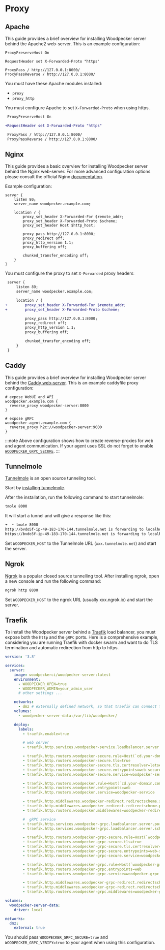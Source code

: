 # Proxy

## Apache

This guide provides a brief overview for installing Woodpecker server behind the Apache2 web-server. This is an example configuration:

<!-- cspell:ignore apacheconf -->

```apacheconf
ProxyPreserveHost On

RequestHeader set X-Forwarded-Proto "https"

ProxyPass / http://127.0.0.1:8000/
ProxyPassReverse / http://127.0.0.1:8000/
```

You must have these Apache modules installed:

- `proxy`
- `proxy_http`

You must configure Apache to set `X-Forwarded-Proto` when using https.

```diff
 ProxyPreserveHost On

+RequestHeader set X-Forwarded-Proto "https"

 ProxyPass / http://127.0.0.1:8000/
 ProxyPassReverse / http://127.0.0.1:8000/
```

## Nginx

This guide provides a basic overview for installing Woodpecker server behind the Nginx web-server. For more advanced configuration options please consult the official Nginx [documentation](https://docs.nginx.com/nginx/admin-guide).

Example configuration:

```nginx
server {
    listen 80;
    server_name woodpecker.example.com;

    location / {
        proxy_set_header X-Forwarded-For $remote_addr;
        proxy_set_header X-Forwarded-Proto $scheme;
        proxy_set_header Host $http_host;

        proxy_pass http://127.0.0.1:8000;
        proxy_redirect off;
        proxy_http_version 1.1;
        proxy_buffering off;

        chunked_transfer_encoding off;
    }
}
```

You must configure the proxy to set `X-Forwarded` proxy headers:

```diff
 server {
     listen 80;
     server_name woodpecker.example.com;

     location / {
+        proxy_set_header X-Forwarded-For $remote_addr;
+        proxy_set_header X-Forwarded-Proto $scheme;

         proxy_pass http://127.0.0.1:8000;
         proxy_redirect off;
         proxy_http_version 1.1;
         proxy_buffering off;

         chunked_transfer_encoding off;
     }
 }
```

## Caddy

This guide provides a brief overview for installing Woodpecker server behind the [Caddy web-server](https://caddyserver.com/). This is an example caddyfile proxy configuration:

```caddy
# expose WebUI and API
woodpecker.example.com {
  reverse_proxy woodpecker-server:8000
}

# expose gRPC
woodpecker-agent.example.com {
  reverse_proxy h2c://woodpecker-server:9000
}
```

:::note
Above configuration shows how to create reverse-proxies for web and agent communication. If your agent uses SSL do not forget to enable [`WOODPECKER_GRPC_SECURE`](../15-agent-config.md#woodpecker_grpc_secure).
:::

## Tunnelmole

[Tunnelmole](https://github.com/robbie-cahill/tunnelmole-client) is an open source tunneling tool.

Start by [installing tunnelmole](https://github.com/robbie-cahill/tunnelmole-client#installation).

After the installation, run the following command to start tunnelmole:

```bash
tmole 8000
```

It will start a tunnel and will give a response like this:

```bash
➜  ~ tmole 8000
http://bvdo5f-ip-49-183-170-144.tunnelmole.net is forwarding to localhost:8000
https://bvdo5f-ip-49-183-170-144.tunnelmole.net is forwarding to localhost:8000
```

Set `WOODPECKER_HOST` to the Tunnelmole URL (`xxx.tunnelmole.net`) and start the server.

## Ngrok

[Ngrok](https://ngrok.com/) is a popular closed source tunnelling tool. After installing ngrok, open a new console and run the following command:

```bash
ngrok http 8000
```

Set `WOODPECKER_HOST` to the ngrok URL (usually xxx.ngrok.io) and start the server.

## Traefik

To install the Woodpecker server behind a [Traefik](https://traefik.io/) load balancer, you must expose both the `http` and the `gRPC` ports. Here is a comprehensive example, considering you are running Traefik with docker swarm and want to do TLS termination and automatic redirection from http to https.

<!-- cspell:words redirectscheme certresolver  -->

```yaml
version: '3.8'

services:
  server:
    image: woodpeckerci/woodpecker-server:latest
    environment:
      - WOODPECKER_OPEN=true
      - WOODPECKER_ADMIN=your_admin_user
      # other settings ...

    networks:
      - dmz # externally defined network, so that traefik can connect to the server
    volumes:
      - woodpecker-server-data:/var/lib/woodpecker/

    deploy:
      labels:
        - traefik.enable=true

        # web server
        - traefik.http.services.woodpecker-service.loadbalancer.server.port=8000

        - traefik.http.routers.woodpecker-secure.rule=Host(`cd.your-domain.com`)
        - traefik.http.routers.woodpecker-secure.tls=true
        - traefik.http.routers.woodpecker-secure.tls.certresolver=letsencrypt
        - traefik.http.routers.woodpecker-secure.entrypoints=web-secure
        - traefik.http.routers.woodpecker-secure.service=woodpecker-service

        - traefik.http.routers.woodpecker.rule=Host(`cd.your-domain.com`)
        - traefik.http.routers.woodpecker.entrypoints=web
        - traefik.http.routers.woodpecker.service=woodpecker-service

        - traefik.http.middlewares.woodpecker-redirect.redirectscheme.scheme=https
        - traefik.http.middlewares.woodpecker-redirect.redirectscheme.permanent=true
        - traefik.http.routers.woodpecker.middlewares=woodpecker-redirect@docker

        #  gRPC service
        - traefik.http.services.woodpecker-grpc.loadbalancer.server.port=9000
        - traefik.http.services.woodpecker-grpc.loadbalancer.server.scheme=h2c

        - traefik.http.routers.woodpecker-grpc-secure.rule=Host(`woodpecker-grpc.your-domain.com`)
        - traefik.http.routers.woodpecker-grpc-secure.tls=true
        - traefik.http.routers.woodpecker-grpc-secure.tls.certresolver=letsencrypt
        - traefik.http.routers.woodpecker-grpc-secure.entrypoints=web-secure
        - traefik.http.routers.woodpecker-grpc-secure.service=woodpecker-grpc

        - traefik.http.routers.woodpecker-grpc.rule=Host(`woodpecker-grpc.your-domain.com`)
        - traefik.http.routers.woodpecker-grpc.entrypoints=web
        - traefik.http.routers.woodpecker-grpc.service=woodpecker-grpc

        - traefik.http.middlewares.woodpecker-grpc-redirect.redirectscheme.scheme=https
        - traefik.http.middlewares.woodpecker-grpc-redirect.redirectscheme.permanent=true
        - traefik.http.routers.woodpecker-grpc.middlewares=woodpecker-grpc-redirect@docker

volumes:
  woodpecker-server-data:
    driver: local

networks:
  dmz:
    external: true
```

You should pass `WOODPECKER_GRPC_SECURE=true` and `WOODPECKER_GRPC_VERIFY=true` to your agent when using this configuration.
